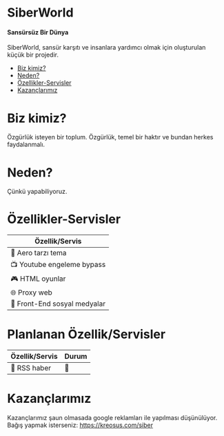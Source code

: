 # SiberWorld
<h4>Sansürsüz Bir Dünya</h4>

SiberWorld, sansür karşıtı ve insanlara yardımcı olmak için oluşturulan küçük bir projedir.

* [Biz kimiz?](#biz-kimiz)
* [Neden?](#neden)
* [Özellikler-Servisler](#özellikler-servisler)
* [Kazançlarımız](#kazançlarımız)

# Biz kimiz?
Özgürlük isteyen bir toplum. Özgürlük, temel bir haktır ve bundan herkes faydalanmalı.

# Neden?
Çünkü yapabiliyoruz.

# Özellikler-Servisler

| Özellik/Servis             |
| ---------------------------|
|🌊 Aero tarzı tema          |
|📺 Youtube engeleme bypass  |
|🎮 HTML oyunlar             |
|🌐 Proxy web                |
|📱 Front-End sosyal medyalar |


# Planlanan Özellik/Servisler

| Özellik/Servis           | Durum     |
| -------------------------| --------  |
|📰 RSS haber              |   🔴     |

# Kazançlarımız

Kazançlarımız şaun olmasada google reklamları ile yapılması düşünülüyor. Bağış yapmak isterseniz: https://kreosus.com/siber
